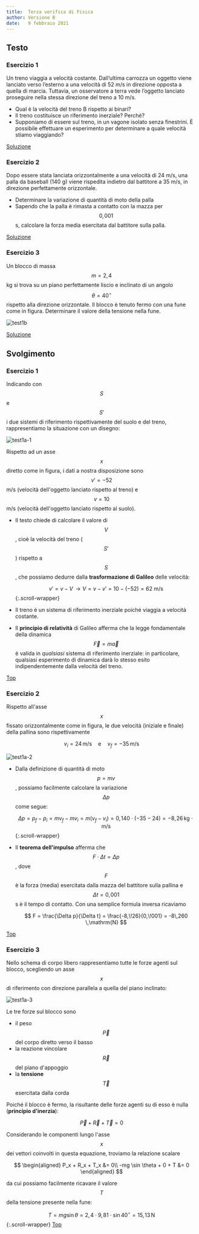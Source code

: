 ```yaml
---
title:  Terza verifica di Fisica
author: Versione B
date:   9 febbraio 2021
---
```

## Testo

### Esercizio 1

Un treno viaggia a velocità costante. Dall’ultima carrozza un oggetto viene lanciato verso l’esterno a una velocità di 52 m/s in direzione opposta a quella di marcia. Tuttavia, un osservatore a terra vede l’oggetto lanciato proseguire nella stessa direzione del treno a 10 m/s.

* Qual è la velocità del treno B rispetto ai binari?
* Il treno costituisce un riferimento inerziale? Perché?
* Supponiamo di essere sul treno, in un vagone isolato senza finestrini. È possibile effettuare un esperimento per determinare a quale velocità stiamo viaggiando?

[Soluzione](#esercizio-1-1)

### Esercizio 2

Dopo essere stata lanciata orizzontalmente a una velocità di 24 m/s, una palla da baseball (140 g) viene rispedita indietro dal battitore a 35 m/s, in direzione perfettamente orizzontale.

* Determinare la variazione di quantità di moto della palla
* Sapendo che la palla è rimasta a contatto con la mazza per $$0,\!001$$ s, calcolare la forza media esercitata dal battitore sulla palla.

[Soluzione](#esercizio-2-1)

### Esercizio 3

Un blocco di massa $$m = 2,\!4$$ kg si trova su un piano perfettamente liscio e inclinato di un angolo $$\theta = 40^\circ$$ rispetto alla direzione orizzontale. Il blocco è tenuto fermo con una fune come in figura. Determinare il valore della tensione nella fune.

![test1b](img/test1b.svg)

[Soluzione](#esercizio-3-1)

## Svolgimento

### Esercizio 1

Indicando con $$S$$ e $$S'$$ i due sistemi di riferimento rispettivamente del suolo e del treno, rappresentiamo la situazione con un disegno:

![test1a-1](img/test1b-1.svg)

Rispetto ad un asse $$x$$  diretto come in figura, i dati a nostra disposizione sono $$v' = -52$$ m/s (velocità dell'oggetto lanciato rispetto al treno) e $$v = 10$$ m/s (velocità dell'oggetto lanciato rispetto al suolo).

* Il testo chiede di calcolare il valore di $$V$$, cioè la velocità del treno ($$S'$$) rispetto a $$S$$, che possiamo dedurre dalla **trasformazione di Galileo** delle velocità:

  $$
      v' = v - V \, \longrightarrow V = v - v' = 10 - (-52) = 62 \text{ m/s}
  $${:.scroll-wrapper}

* Il treno è un sistema di riferimento inerziale poiché viaggia a velocità costante.

* Il **principio di relatività** di Galileo afferma che la legge fondamentale della dinamica $$\vec{F} = m\vec{a}$$ è valida in *qualsiasi* sistema di riferimento inerziale: in particolare, qualsiasi esperimento di dinamica darà lo stesso esito indipendentemente dalla velocità del treno.

[Top](#esercizio-1)

### Esercizio 2

Rispetto all'asse $$x$$ fissato orizzontalmente come in figura, le due velocità (iniziale e finale) della pallina sono rispettivamente

$$v_i = 24 \,\mathrm{m/s} \quad\text{e}\quad v_f = -35 \,\mathrm{m/s}$$

![test1a-2](img/test1b-2.svg)

* Dalla definizione di quantità di moto $$p = mv$$, possiamo facilmente calcolare la variazione $$\Delta p$$ come segue:

   $$
   \Delta p = p_f - p_i = mv_f - mv_i = m(v_f - v_i)= 0,\!140 \cdot \left(- 35 - 24\right) = - 8,\!26 \,\mathrm{kg \cdot m/s}
   $${:.scroll-wrapper}

* Il **teorema dell'impulso** afferma che $$F \cdot \Delta t = \Delta p$$, dove $$F$$ è la forza (media) esercitata dalla mazza del battitore sulla pallina e $$\Delta t = 0,\!001$$ s è il tempo di contatto. Con una semplice formula inversa ricaviamo

   $$
   F = \frac{\Delta p}{\Delta t} = \frac{-8,\!26}{0,\!001} = -8\,260 \,\mathrm{N}
   $$

[Top](#esercizio-2)

### Esercizio 3

Nello schema di corpo libero rappresentiamo tutte le forze agenti sul blocco, scegliendo un asse $$x$$ di riferimento con direzione parallela a quella del piano inclinato:

![test1a-3](img/test1b-3.svg)

Le tre forze sul blocco sono

* il peso $$\vec{P}$$ del corpo diretto verso il basso
* la reazione vincolare $$\vec{R}$$ del piano d'appoggio
* la **tensione** $$\vec{T}$$ esercitata dalla corda

Poiché il blocco è fermo, la risultante delle forze agenti su di esso è nulla (**principio d'inerzia**):

$$
    \vec{P} + \vec{R} + \vec{T} = 0
$$

Considerando le componenti lungo l'asse $$x$$ dei vettori coinvolti in questa equazione, troviamo la relazione scalare

$$
\begin{aligned}
    P_x + R_x + T_x &= 0\\
    -mg \sin \theta + 0 + T &= 0
\end{aligned}
$$

da cui possiamo facilmente ricavare il valore $$T$$ della tensione presente nella fune:

$$
    T = mg \sin \theta = 2,\!4 \cdot 9,\!81 \cdot \sin 40^\circ = 15,\!13 \, \mathrm{N}
$${:.scroll-wrapper}
[Top](#esercizio-3)
